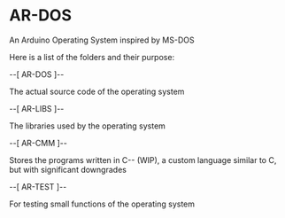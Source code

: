 # AR-DOS
An Arduino Operating System inspired by MS-DOS


Here is a list of the folders and their purpose:

--[ AR-DOS ]--

The actual source code of the operating system

--[ AR-LIBS ]--

The libraries used by the operating system

--[ AR-CMM ]--

Stores the programs written in C-- (WIP), a custom language similar to C, but with significant downgrades

--[ AR-TEST ]--

For testing small functions of the operating system